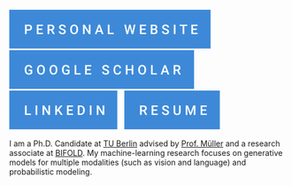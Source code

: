 [![](badge_personal-website.svg)](https://jannikwolff.github.io/)
&nbsp;
[![](badge_google-scholar.svg)](https://scholar.google.com/citations?user=5kwR-IgAAAAJ)
&nbsp;
[![](badge_linkedin.svg)](https://www.linkedin.com/in/jannik-wolff/)
&nbsp;
[![](badge_resume.svg)](https://jannikwolff.github.io/data/resume.pdf)

I am a Ph.D. Candidate at [TU Berlin](https://www.tu.berlin/en/) advised by [Prof. Müller](https://scholar.google.de/citations?user=jplQac8AAAAJ&hl=en&oi=ao) and a research associate at [BIFOLD](https://bifold.berlin/).
My machine-learning research focuses on generative models for multiple modalities (such as vision and language) and probabilistic modeling.
